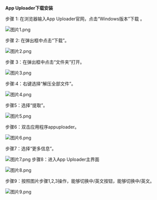  **App Uploader下载安装**

步骤 1: 在浏览器输入App Uploader官网，点击“Windows版本”下载 。

![图片1.png](https://p3-juejin.byteimg.com/tos-cn-i-k3u1fbpfcp/ad1ece5a23f64ed8afbf3edf17101dbc~tplv-k3u1fbpfcp-watermark.image?)


步骤 2: 在弹出框中点击“下载”。

![图片2.png](https://p1-juejin.byteimg.com/tos-cn-i-k3u1fbpfcp/094f2c27d52e4d7aaa511cc9d7918303~tplv-k3u1fbpfcp-watermark.image?)


步骤 3：在弹出框中点击“文件夹”打开。

![图片3.png](https://p6-juejin.byteimg.com/tos-cn-i-k3u1fbpfcp/f370a6b7427440e5b406c125d696e4aa~tplv-k3u1fbpfcp-watermark.image?)

步骤:4：右键选择“解压全部文件”。


![图片4.png](https://p9-juejin.byteimg.com/tos-cn-i-k3u1fbpfcp/778595fb4e31479798552d8720fe0fcd~tplv-k3u1fbpfcp-watermark.image?)

步骤5：选择“提取”。


![图片5.png](https://p6-juejin.byteimg.com/tos-cn-i-k3u1fbpfcp/578707640d5c4ed58b3a698b3d27c6bb~tplv-k3u1fbpfcp-watermark.image?)

步骤6：双击应用程序appuploader。

![图片6.png](https://p3-juejin.byteimg.com/tos-cn-i-k3u1fbpfcp/9a397c94fe124dfeaab42a7afe709a99~tplv-k3u1fbpfcp-watermark.image?)


步骤7：选择“更多信息”。


![图片7.png](https://p9-juejin.byteimg.com/tos-cn-i-k3u1fbpfcp/1dbed5cda15444c89e92a5946f543421~tplv-k3u1fbpfcp-watermark.image?)
步骤8：进入App Uploader主界面


![图片8.png](https://p1-juejin.byteimg.com/tos-cn-i-k3u1fbpfcp/5a4237f5802c41a69acdb9a4e6b00fed~tplv-k3u1fbpfcp-watermark.image?)

步骤9：按照图片步骤1,2,3操作，能够切换中/英文按钮，能够切换中/英文。


![图片9.png](https://p3-juejin.byteimg.com/tos-cn-i-k3u1fbpfcp/496e72351fed45b29fc2bb4a05aed950~tplv-k3u1fbpfcp-watermark.image?)
